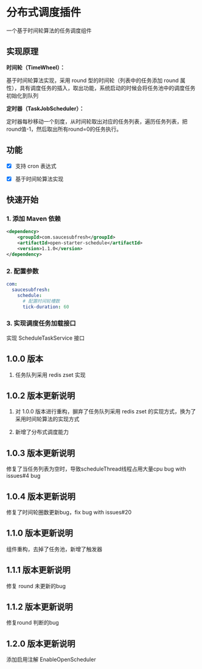 # 分布式调度插件

一个基于时间轮算法的任务调度组件

## 实现原理

**时间轮（TimeWheel）：**

基于时间轮算法实现，采用 round 型的时间轮（列表中的任务添加 round 属性），具有调度任务的插入，取出功能，系统启动的时候会将任务池中的调度任务初始化到队列

**定时器（TaskJobScheduler）：**

定时器每秒移动一个刻度，从时间轮取出对应的任务列表，遍历任务列表，把round值-1，然后取出所有round=0的任务执行。

## 功能

- [x] 支持 cron 表达式

- [x] 基于时间轮算法实现

## 快速开始

### 1. 添加 Maven 依赖

```xml
<dependency>
    <groupId>com.saucesubfresh</groupId>
    <artifactId>open-starter-schedule</artifactId>
    <version>1.1.0</version>
</dependency>
```

### 2. 配置参数

```yaml
com:
  saucesubfresh:
    schedule:
      # 配置时间轮槽数
      tick-duration: 60
```

### 3. 实现调度任务加载接口

实现 ScheduleTaskService 接口

## 1.0.0 版本

1. 任务队列采用 redis zset 实现

## 1.0.2 版本更新说明

1. 对 1.0.0 版本进行重构，摒弃了任务队列采用 redis zset 的实现方式，换为了采用时间轮算法的实现方式

2. 新增了分布式调度能力

## 1.0.3 版本更新说明

修复了当任务列表为空时，导致scheduleThread线程占用大量cpu bug with issues#4 bug

## 1.0.4 版本更新说明

修复了时间轮圈数更新bug，fix bug with issues#20

## 1.1.0 版本更新说明

组件重构，去掉了任务池，新增了触发器

## 1.1.1 版本更新说明

修复 round 未更新的bug

## 1.1.2 版本更新说明

修复round 判断的bug

## 1.2.0 版本更新说明

添加启用注解 EnableOpenScheduler